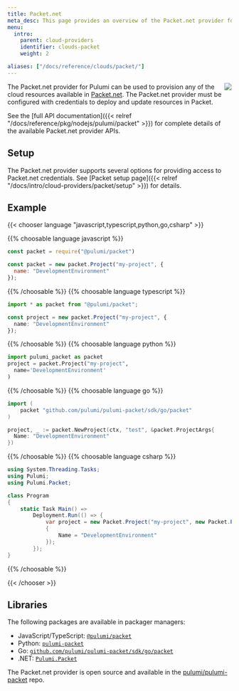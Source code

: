 ```yaml
---
title: Packet.net
meta_desc: This page provides an overview of the Packet.net provider for Pulumi.
menu:
  intro:
    parent: cloud-providers
    identifier: clouds-packet
    weight: 2

aliases: ["/docs/reference/clouds/packet/"]
---
```


<img src="/logos/tech/packet.svg" align="right" class="h-16 px-8 pb-4">

The Packet.net provider for Pulumi can be used to provision any of the cloud resources available in [Packet.net](https://www.packet.com).
The Packet.net provider must be configured with credentials to deploy and update resources in Packet.

See the [full API documentation]({{< relref "/docs/reference/pkg/nodejs/pulumi/packet" >}}) for complete details of the available Packet.net provider APIs.

## Setup

The Packet.net provider supports several options for providing access to Packet.net credentials.  See [Packet setup page]({{< relref "/docs/intro/cloud-providers/packet/setup" >}}) for details.

## Example

{{< chooser language "javascript,typescript,python,go,csharp" >}}

{{% choosable language javascript %}}

```javascript
const packet = require("@pulumi/packet")

const packet = new packet.Project("my-project", {
  name: "DevelopmentEnvironment"
});
```

{{% /choosable %}}
{{% choosable language typescript %}}

```typescript
import * as packet from "@pulumi/packet";

const project = new packet.Project("my-project", {
  name: "DevelopmentEnvironment"
});
```

{{% /choosable %}}
{{% choosable language python %}}

```python
import pulumi_packet as packet
project = packet.Project("my-project",
  name='DevelopmentEnvironment'
)
```

{{% /choosable %}}
{{% choosable language go %}}

```go
import (
    packet "github.com/pulumi/pulumi-packet/sdk/go/packet"
)

project, _ := packet.NewProject(ctx, "test", &packet.ProjectArgs{
  Name: "DevelopmentEnvironment"
})
```

{{% /choosable %}}
{{% choosable language csharp %}}

```csharp
using System.Threading.Tasks;
using Pulumi;
using Pulumi.Packet;

class Program
{
    static Task Main() =>
        Deployment.Run(() => {
            var project = new Packet.Project("my-project", new Packet.ProjectArgs
            {
                Name = "DevelopmentEnvironment"
            });
        });
}
```

{{% /choosable %}}

{{< /chooser >}}

## Libraries

The following packages are available in packager managers:

* JavaScript/TypeScript: [`@pulumi/packet`](https://www.npmjs.com/package/@pulumi/packet)
* Python: [`pulumi-packet`](https://pypi.org/project/pulumi-packet/)
* Go: [`github.com/pulumi/pulumi-packet/sdk/go/packet`](https://github.com/pulumi/pulumi-packet)
* .NET: [`Pulumi.Packet`](https://www.nuget.org/packages/Pulumi.Packet)

The Packet.net provider is open source and available in the [pulumi/pulumi-packet](https://github.com/pulumi/pulumi-packet) repo.
